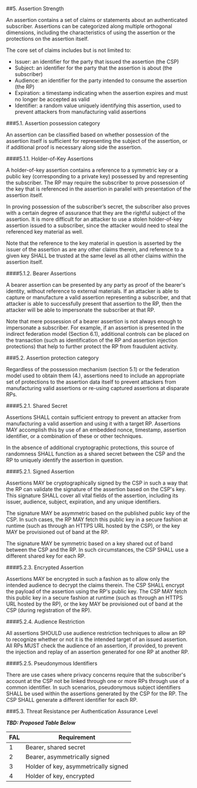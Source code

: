 ##5. Assertion Strength

An assertion contains a set of claims or statements about an authenticated subscriber. Assertions can be categorized along multiple orthogonal dimensions, including the characteristics of using the assertion or the protections on the assertion itself.

The core set of claims includes but is not limited to:

 - Issuer: an identifier for the party that issued the assertion (the CSP)
 - Subject: an identifier for the party that the assertion is about (the subscriber)
 - Audience: an identifier for the party intended to consume the assertion (the RP)
 - Expiration: a timestamp indicating when the assertion expires and must no longer be accepted as valid
 - Identifier: a random value uniquely identifying this assertion, used to prevent attackers from manufacturing valid assertions

###5.1. Assertion possession category

An assertion can be classified based on whether possession of the assertion itself is sufficient for representing  the subject of the assertion, or if additional proof is necessary along side the assertion.

####5.1.1. Holder-of-Key Assertions

A holder-of-key assertion contains a reference to a symmetric key or a public key (corresponding to a private key) possessed by and representing the subscriber. The RP may require the subscriber to prove possession of the key that is referenced in the assertion in parallel with presentation of the assertion itself. 

In proving possession of the subscriber’s secret, the subscriber also proves with a certain degree of assurance that they are the rightful subject of the assertion. It is more difficult for an attacker to use a stolen holder-of-key assertion issued to a subscriber, since the attacker would need to steal the referenced key material as well. 

Note that the reference to the key material in question is asserted by the issuer of the assertion as are any other claims therein, and reference to a given key SHALL be trusted at the same level as all other claims within the assertion itself.

####5.1.2. Bearer Assertions

A bearer assertion can be presented by any party as proof of the bearer's identity, without reference to external materials. If an attacker is able to capture or manufacture a valid assertion representing a subscriber, and that attacker is able to successfully present that assertion to the RP, then the attacker will be able to impersonate the subscriber at that RP. 

Note that mere possession of a bearer assertion is not always enough to impersonate a subscriber. For example, if an assertion is presented in the indirect federation model (Section 6.1), additional controls can be placed on the transaction (such as identification of the RP and assertion injection protections) that help to further protect the RP from fraudulent activity.

###5.2. Assertion protection category

Regardless of the possession mechanism (section 5.1) or the federation model used to obtain them (4.), assertions need to include an appropriate set of protections to the assertion data itself to prevent attackers from manufacturing valid assertions or re-using captured assertions at disparate RPs.

####5.2.1. Shared Secret

Assertions SHALL contain sufficient entropy to prevent an attacker from manufacturing a valid assertion and using it with a target RP. Assertions MAY accomplish this by use of an embedded nonce, timestamp, assertion identifier, or a combination of these or other techniques. 

In the absence of additional cryptographic protections, this source of randomness SHALL function as a shared secret between the CSP and the RP to uniquely identify the assertion in question.

####5.2.1. Signed Assertion

Assertions MAY be cryptographically signed by the CSP in such a way that the RP can validate the signature of the assertion based on the CSP's key. This signature SHALL cover all vital fields of the assertion, including its issuer, audience, subject, expiration, and any unique identifiers.

The signature MAY be asymmetric based on the published public key of the CSP. In such cases, the RP MAY fetch this public key in a secure fashion at runtime (such as through an HTTPS URL hosted by the CSP), or the key MAY be provisioned out of band at the RP.

The signature MAY be symmetric based on a key shared out of band between the CSP and the RP. In such circumstances, the CSP SHALL use a different shared key for each RP.


####5.2.3. Encrypted Assertion

Assertions MAY be encrypted in such a fashion as to allow only the intended audience to decrypt the claims therein. The CSP SHALL encrypt the payload of the assertion using the RP's public key. The CSP MAY fetch this public key in a secure fashion at runtime (such as through an HTTPS URL hosted by the RP), or the key MAY be provisioned out of band at the CSP (during registration of the RP).

####5.2.4. Audience Restriction

All assertions SHOULD use audience restriction techniques to allow an RP to recognize whether or not it is the intended target of an issued assertion. All RPs MUST check the audience of an assertion, if provided, to prevent the injection and replay of an assertion generated for one RP at another RP. 

####5.2.5. Pseudonymous Identifiers

There are use cases where privacy concerns require that the subscriber's account at the CSP not be linked through one or more RPs through use of a common identifier. In such scenarios, pseudonymous subject identifiers SHALL be used within the assertions generated by the CSP for the RP. The CSP SHALL generate a different identifier for each RP.

###5.3. Threat Resistance per Authentication Assurance Level

***TBD: Proposed Table Below***

|FAL|Requirement|
|----|----|
|1|Bearer, shared secret|
|2|Bearer, asymmetrically signed|
|3|Holder of key, asymmetrically signed|
|4|Holder of key, encrypted|

